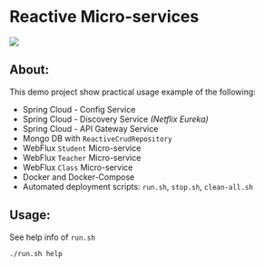 # Reactive Micro-services

![](https://content.screencast.com/users/VBryksin/folders/Default/media/e04505f8-9186-45b9-a24e-6951e4a20195/DemoDiagram.png)


## About:

This demo project show practical usage example of the following:

* Spring Cloud - Config Service
* Spring Cloud - Discovery Service *(Netflix Eureka)*
* Spring Cloud - API Gateway Service
* Mongo DB with `ReactiveCrudRepository`
* WebFlux `Student` Micro-service
* WebFlux `Teacher` Micro-service
* WebFlux `Class` Micro-service
* Docker and Docker-Compose
* Automated deployment scripts: `run.sh`, `stop.sh`, `clean-all.sh`

## Usage:
See help info of `run.sh`

```
./run.sh help
```
